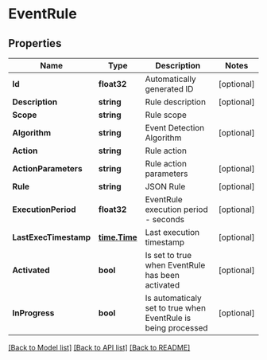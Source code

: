 # EventRule

## Properties

Name | Type | Description | Notes
------------ | ------------- | ------------- | -------------
**Id** | **float32** | Automatically generated ID | [optional] 
**Description** | **string** | Rule description | [optional] 
**Scope** | **string** | Rule scope | 
**Algorithm** | **string** | Event Detection Algorithm | [optional] 
**Action** | **string** | Rule action | 
**ActionParameters** | **string** | Rule action parameters | [optional] 
**Rule** | **string** | JSON Rule | [optional] 
**ExecutionPeriod** | **float32** | EventRule execution period - seconds | [optional] 
**LastExecTimestamp** | [**time.Time**](time.Time.md) | Last execution timestamp | [optional] 
**Activated** | **bool** | Is set to true when EventRule has been activated | [optional] 
**InProgress** | **bool** | Is automaticaly set to true when EventRule is being processed | [optional] 

[[Back to Model list]](../README.md#documentation-for-models) [[Back to API list]](../README.md#documentation-for-api-endpoints) [[Back to README]](../README.md)


